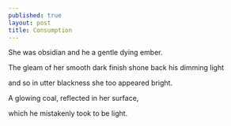 ```yaml
---
published: true
layout: post
title: Consumption
---
```


She was obsidian and he a gentle dying ember.

The gleam of her smooth dark finish shone back his dimming light 

and so in utter blackness she too appeared bright.

A glowing coal, reflected in her surface,

which he mistakenly took to be light.
